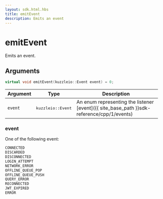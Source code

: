 ```yaml
---
layout: sdk.html.hbs
title: emitEvent
description: Emits an event
---
```


# emitEvent

Emits an event.

## Arguments

```cpp
virtual void emitEvent(kuzzleio::Event event) = 0;
```

| Argument   | Type                      | Description
| ---------- | ------------------------- | ------------------------------------------------------------------------------------------------------
| `event`    | <pre>kuzzleio::Event</pre>           | An enum representing the listener [event]({{ site_base_path }}sdk-reference/cpp/1/events)

### event

One of the following event:

```cpp
CONNECTED
DISCARDED
DISCONNECTED
LOGIN_ATTEMPT
NETWORK_ERROR
OFFLINE_QUEUE_POP
OFFLINE_QUEUE_PUSH
QUERY_ERROR
RECONNECTED
JWT_EXPIRED
ERROR
```
